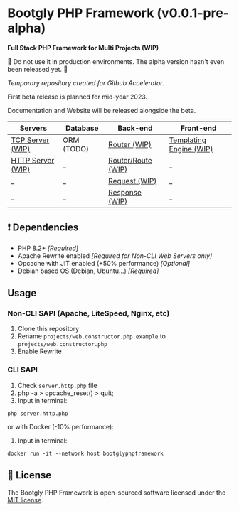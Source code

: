 # Bootgly PHP Framework (v0.0.1-pre-alpha)

**Full Stack PHP Framework for Multi Projects (WIP)**

🚧 Do not use it in production environments. The alpha version hasn't even been released yet. 🚧

*Temporary repository created for Github Accelerator.*

First beta release is planned for mid-year 2023.

Documentation and Website will be released alongside the beta.

Servers | Database | Back-end | Front-end
--- | --- | --- | ---
[TCP Server (WIP)](/interfaces/Web/TCP/Server.php) | ORM (TODO) | [Router (WIP)](/nodes/Web/HTTP/Server/Router.php) | [Templating Engine (WIP)](/core/Template.php)
[HTTP Server (WIP)](/nodes/Web/HTTP/Server.php) | _ | [Router/Route (WIP)](/nodes/Web/HTTP/Server/Router/Route.php) | _
_ | _ | [Request (WIP)](/nodes/Web/HTTP/Server/Request.php) | _
_ | _ | [Response (WIP)](/nodes/Web/HTTP/Server/Response.php) | _

## ❗️ Dependencies

- PHP 8.2+ *[Required]*
- Apache Rewrite enabled *[Required for Non-CLI Web Servers only]*
- Opcache with JIT enabled (+50% performance) *[Optional]*
- Debian based OS (Debian, Ubuntu...) *[Required]*

## Usage

### Non-CLI SAPI (Apache, LiteSpeed, Nginx, etc)

1) Clone this repository
2) Rename `projects/web.constructor.php.example` to `projects/web.constructor.php`
3) Enable Rewrite

### CLI SAPI

1) Check `server.http.php` file
2) php -a > opcache_reset() > quit;
3) Input in terminal:

`php server.http.php`

or with Docker (-10% performance):

1) Input in terminal:

`docker run -it --network host bootglyphpframework`

## 📃 License

The Bootgly PHP Framework is open-sourced software licensed under the [MIT license](https://opensource.org/licenses/MIT).
